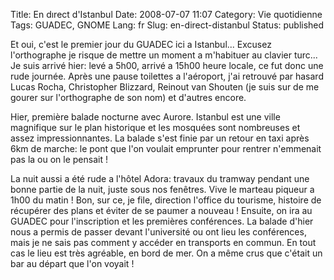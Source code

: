 Title: En dırect d'Istanbul
Date: 2008-07-07 11:07
Category: Vie quotidienne
Tags: GUADEC, GNOME
Lang: fr
Slug: en-direct-distanbul
Status: published

Et oui, c'est le premier jour du GUADEC ici a Istanbul... Excusez l'orthographe
je risque de mettre un moment a m'habituer au clavier turc... Je suis arrivé
hier: levé a 5h00, arrivé a 15h00 heure locale, ce fut donc une rude journée.
Après une pause toilettes a l'aéroport, j'ai retrouvé par hasard Lucas Rocha,
Christopher Blizzard, Reinout van Shouten (je suis sur de me gourer sur
l'orthographe de son nom) et d'autres encore.

Hier, première balade nocturne avec Aurore. Istanbul est une ville magnifique
sur le plan historique et les mosquées sont nombreuses et assez
impressionnantes. La balade s'est finie par un retour en taxi après 6km de
marche: le pont que l'on voulait emprunter pour rentrer n'emmenait pas la ou on
le pensait !

La nuit aussi a été rude a l'hôtel Adora: travaux du tramway pendant une bonne
partie de la nuit, juste sous nos fenêtres. Vive le marteau piqueur a 1h00 du
matin ! Bon, sur ce, je file, direction l'office du tourisme, histoire de
récupérer des plans et éviter de se paumer a nouveau ! Ensuite, on ira au
GUADEC pour l'inscription et les premières conférences. La balade d'hier nous a
permis de passer devant l'université ou ont lieu les conférences, mais je ne
sais pas comment y accéder en transports en commun. En tout cas le lieu est
très agréable, en bord de mer. On a même crus que c'était un bar au départ que
l'on voyait !
